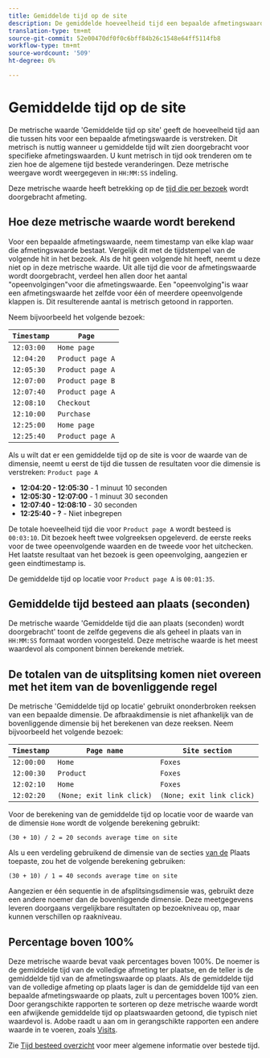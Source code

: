 ```yaml
---
title: Gemiddelde tijd op de site
description: De gemiddelde hoeveelheid tijd een bepaalde afmetingswaarde bestond tussen klappen.
translation-type: tm+mt
source-git-commit: 52e00470df0f0c6bff84b26c1548e64ff5114fb8
workflow-type: tm+mt
source-wordcount: '509'
ht-degree: 0%

---
```



# Gemiddelde tijd op de site

De metrische waarde &#39;Gemiddelde tijd op site&#39; geeft de hoeveelheid tijd aan die tussen hits voor een bepaalde afmetingswaarde is verstreken. Dit metrisch is nuttig wanneer u gemiddelde tijd wilt zien doorgebracht voor specifieke afmetingswaarden. U kunt metrisch in tijd ook trenderen om te zien hoe de algemene tijd bestede veranderingen. Deze metrische weergave wordt weergegeven in `HH:MM:SS` indeling.

Deze metrische waarde heeft betrekking op de [tijd die per bezoek](../dimensions/time-spent-per-visit.md) wordt doorgebracht afmeting.

## Hoe deze metrische waarde wordt berekend

Voor een bepaalde afmetingswaarde, neem timestamp van elke klap waar die afmetingswaarde bestaat. Vergelijk dit met de tijdstempel van de volgende hit in het bezoek. Als de hit geen volgende hit heeft, neemt u deze niet op in deze metrische waarde. Uit alle tijd die voor de afmetingswaarde wordt doorgebracht, verdeel hen allen door het aantal &quot;opeenvolgingen&quot;voor die afmetingswaarde. Een &quot;opeenvolging&quot;is waar een afmetingswaarde het zelfde voor één of meerdere opeenvolgende klappen is. Dit resulterende aantal is metrisch getoond in rapporten.

Neem bijvoorbeeld het volgende bezoek:

| `Timestamp` | `Page` |
| --- | --- |
| `12:03:00` | `Home page` |
| `12:04:20` | `Product page A` |
| `12:05:30` | `Product page A` |
| `12:07:00` | `Product page B` |
| `12:07:40` | `Product page A` |
| `12:08:10` | `Checkout` |
| `12:10:00` | `Purchase` |
| `12:25:00` | `Home page` |
| `12:25:40` | `Product page A` |


Als u wilt dat er een gemiddelde tijd op de site is voor de waarde van de dimensie, neemt u eerst de tijd die tussen de resultaten voor die dimensie is verstreken: `Product page A`

* **12:04:20 - 12:05:30** - 1 minuut 10 seconden
* **12:05:30 - 12:07:00** - 1 minuut 30 seconden
* **12:07:40 - 12:08:10** - 30 seconden
* **12:25:40 - ?** - Niet inbegrepen

De totale hoeveelheid tijd die voor `Product page A` wordt besteed is `00:03:10`. Dit bezoek heeft twee volgreeksen opgeleverd. de eerste reeks voor de twee opeenvolgende waarden en de tweede voor het uitchecken. Het laatste resultaat van het bezoek is geen opeenvolging, aangezien er geen eindtimestamp is.

De gemiddelde tijd op locatie voor `Product page A` is `00:01:35`.

## Gemiddelde tijd besteed aan plaats (seconden)

De metrische waarde &#39;Gemiddelde tijd die aan plaats (seconden) wordt doorgebracht&#39; toont de zelfde gegevens die als geheel in plaats van in `HH:MM:SS` formaat worden voorgesteld. Deze metrische waarde is het meest waardevol als component binnen berekende metriek.

## De totalen van de uitsplitsing komen niet overeen met het item van de bovenliggende regel

De metrische &#39;Gemiddelde tijd op locatie&#39; gebruikt ononderbroken reeksen van een bepaalde dimensie. De afbraakdimensie is niet afhankelijk van de bovenliggende dimensie bij het berekenen van deze reeksen. Neem bijvoorbeeld het volgende bezoek:

| `Timestamp` | `Page name` | `Site section` |
| --- | --- | --- |
| `12:00:00` | `Home` | `Foxes` |
| `12:00:30` | `Product` | `Foxes` |
| `12:02:10` | `Home` | `Foxes` |
| `12:02:20` | `(None; exit link click)` | `(None; exit link click)` |

Voor de berekening van de gemiddelde tijd op locatie voor de waarde van de dimensie `Home` wordt de volgende berekening gebruikt:

```text
(30 + 10) / 2 = 20 seconds average time on site
```

Als u een verdeling gebruikend de dimensie van de secties [van de](../dimensions/site-section.md) Plaats toepaste, zou het de volgende berekening gebruiken:

```text
(30 + 10) / 1 = 40 seconds average time on site
```

Aangezien er één sequentie in de afsplitsingsdimensie was, gebruikt deze een andere noemer dan de bovenliggende dimensie. Deze meetgegevens leveren doorgaans vergelijkbare resultaten op bezoekniveau op, maar kunnen verschillen op raakniveau.

## Percentage boven 100%

Deze metrische waarde bevat vaak percentages boven 100%. De noemer is de gemiddelde tijd van de volledige afmeting ter plaatse, en de teller is de gemiddelde tijd van de afmetingswaarde op plaats. Als de gemiddelde tijd van de volledige afmeting op plaats lager is dan de gemiddelde tijd van een bepaalde afmetingswaarde op plaats, zult u percentages boven 100% zien. Door gerangschikte rapporten te sorteren op deze metrische waarde wordt een afwijkende gemiddelde tijd op plaatswaarden getoond, die typisch niet waardevol is. Adobe raadt u aan om in gerangschikte rapporten een andere waarde in te voeren, zoals [Visits](visits.md).

Zie [Tijd besteed overzicht](time-spent.md) voor meer algemene informatie over bestede tijd.
